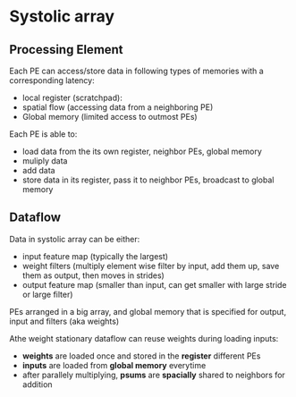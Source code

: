 # Systolic array

## Processing Element

Each PE can access/store data in following types of memories with a corresponding latency:
* local register (scratchpad): 
* spatial flow (accessing data from a neighboring PE)
* Global memory (limited access to outmost PEs)

Each PE is able to:

* load data from the its own register, neighbor PEs, global memory
* muliply data
* add data
* store data in its register, pass it to neighbor PEs, broadcast to global memory

## Dataflow
Data in systolic array can be either:

* input feature map (typically the largest)
* weight filters (multiply element wise filter by input, add them up, save them as output, then moves in strides)
* output feature map (smaller than input, can get smaller with large stride or large filter)

PEs arranged in a big array, and global memory that is specified for output, input and filters (aka weights)

Athe weight stationary dataflow can reuse weights during loading inputs:

* __weights__ are loaded once and stored in the __register__ different PEs
* __inputs__ are loaded from __global memory__ everytime
* after parallely multiplying, __psums__ are __spacially__ shared to neighbors for addition
